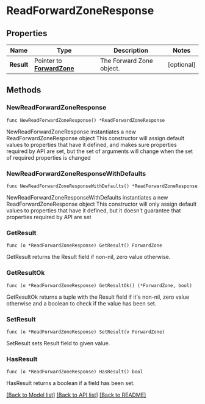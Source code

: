 # ReadForwardZoneResponse

## Properties

Name | Type | Description | Notes
------------ | ------------- | ------------- | -------------
**Result** | Pointer to [**ForwardZone**](ForwardZone.md) | The Forward Zone object. | [optional] 

## Methods

### NewReadForwardZoneResponse

`func NewReadForwardZoneResponse() *ReadForwardZoneResponse`

NewReadForwardZoneResponse instantiates a new ReadForwardZoneResponse object
This constructor will assign default values to properties that have it defined,
and makes sure properties required by API are set, but the set of arguments
will change when the set of required properties is changed

### NewReadForwardZoneResponseWithDefaults

`func NewReadForwardZoneResponseWithDefaults() *ReadForwardZoneResponse`

NewReadForwardZoneResponseWithDefaults instantiates a new ReadForwardZoneResponse object
This constructor will only assign default values to properties that have it defined,
but it doesn't guarantee that properties required by API are set

### GetResult

`func (o *ReadForwardZoneResponse) GetResult() ForwardZone`

GetResult returns the Result field if non-nil, zero value otherwise.

### GetResultOk

`func (o *ReadForwardZoneResponse) GetResultOk() (*ForwardZone, bool)`

GetResultOk returns a tuple with the Result field if it's non-nil, zero value otherwise
and a boolean to check if the value has been set.

### SetResult

`func (o *ReadForwardZoneResponse) SetResult(v ForwardZone)`

SetResult sets Result field to given value.

### HasResult

`func (o *ReadForwardZoneResponse) HasResult() bool`

HasResult returns a boolean if a field has been set.


[[Back to Model list]](../README.md#documentation-for-models) [[Back to API list]](../README.md#documentation-for-api-endpoints) [[Back to README]](../README.md)


